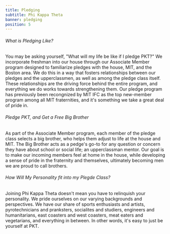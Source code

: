 ```yaml
---
title: Pledging
subtitle: Phi Kappa Theta
banner: pledging
position: 5
---
```

###### What is Pledging Like?

You may be asking yourself, "What will my life be like if I pledge PKT?" We incorporate freshman into our house through our Associate Member program designed to familiarize pledges with the house, MIT, and the Boston area. We do this in a way that fosters relationships between our pledges and the upperclassmen, as well as among the pledge class itself. These relationships are the driving force behind the entire program, and everything we do works towards strengthening them. Our pledge program has previously been recongnized by MIT IFC as the top new-member program among all MIT fraternities, and it's something we take a great deal of pride in.

###### Pledge PKT, and Get a Free Big Brother

As part of the Associate Member program, each member of the pledge class selects a big brother, who helps them adjust to life at the house and MIT. The Big Brother acts as a pedge's go-to for any question or concern they have about school or social life; an upperclassman mentor. Our goal is to make our incoming members feel at home in the house, while developing a sense of pride in the fraternity and themselves, ultimately becoming men we are proud to call brothers.


###### How Will My Personality fit into my Plegde Class?

Joining Phi Kappa Theta doesn't mean you have to relinquish your personality. We pride ourselves on our varying backgrounds and perspectives. We have our share of sports enthusiasts and artists, pyrotechnicians and pranksters, socialites and studiers, engineers and humanitarians, east coasters and west coasters, meat eaters and vegetarians, and everything in between. In other words, it's easy to just be yourself at PKT.
